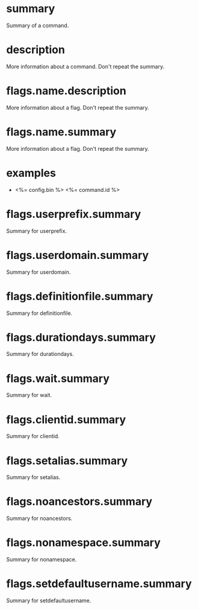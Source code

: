 # summary

Summary of a command.

# description

More information about a command. Don't repeat the summary.

# flags.name.description

More information about a flag. Don't repeat the summary.

# flags.name.summary

More information about a flag. Don't repeat the summary.

# examples

- <%= config.bin %> <%= command.id %>

# flags.userprefix.summary

Summary for userprefix.

# flags.userdomain.summary

Summary for userdomain.

# flags.definitionfile.summary

Summary for definitionfile.

# flags.durationdays.summary

Summary for durationdays.

# flags.wait.summary

Summary for wait.

# flags.clientid.summary

Summary for clientid.

# flags.setalias.summary

Summary for setalias.

# flags.noancestors.summary

Summary for noancestors.

# flags.nonamespace.summary

Summary for nonamespace.

# flags.setdefaultusername.summary

Summary for setdefaultusername.
